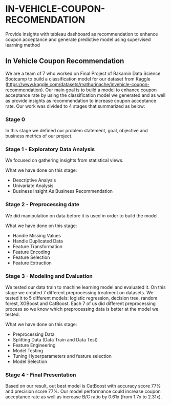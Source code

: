 # IN-VEHICLE-COUPON-RECOMENDATION
Provide insights with tableau dashboard as recommendation to enhance coupon acceptance and generate predictive model using supervised learning method
## **In Vehicle Coupon Recommendation**

We are a team of 7 who worked on Final Project of Rakamin Data Science Bootcamp to build a classification model for our dataset from Kaggle (https://www.kaggle.com/datasets/mathurinache/invehicle-coupon-recommendation). Our main goal is to build a model to enhance coupon acceptance rate by using the classification model we generated and as well as provide insights as recommendation to increase coupon acceptance rate. Our work was divided to 4 stages that summarized as below:

### **Stage 0**
In this stage we defined our problem statement, goal, objective and business metrics of our project.

### **Stage 1 - Exploratory Data Analysis**
We focused on gathering insights from statistical views.

What we have done on this stage:

- Descriptive Analysis
- Univariate Analysis
- Business Insight As Business Recommendation

### **Stage 2 - Preprocessing date**
We did manipulation on data before it is used in order to build the model.

What we have done on this stage:

- Handle Missing Values
- Handle Duplicated Data
- Feature Transformation
- Feature Encoding
- Feature Selection
- Feature Extraction

### **Stage 3 - Modeling and Evaluation**
We tested our data train to machine learning model and evaluated it. On this stage we created 7 different preprocessing treatment on datasets. We tested it to 5 different models: logistic regression, decision tree, random forest, XGBoost and CatBoost.  Each 7 of us did different preprocessing process so we know which preprocessing data is better at the model we tested.

What we have done on this stage:

- Preprocessing Data
- Splitting Data (Data Train and Data Test)
- Feature Engineering
- Model Testing
- Tuning Hyperparameters and feature selection
- Model Selection

### **Stage 4  - Final Presentation**
Based on our result, out best model is CatBoost with accuracy score 77% and precision score 77%. Our model performance could increase coupon acceptance rate as well as increase B/C ratio by 0.61x (from 1.7x to 2.31x).
